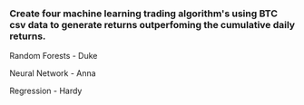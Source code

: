### Create four machine learning trading algorithm's using BTC csv data to generate returns outperfoming the cumulative daily returns. 
  Random Forests - Duke  
  
  Neural Network - Anna  
  
  Regression - Hardy  
  
